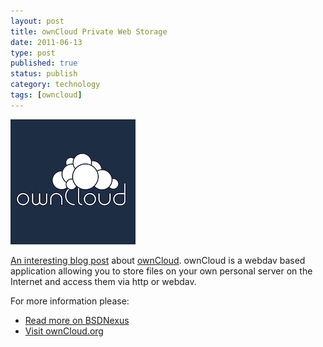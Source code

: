 ```yaml
--- 
layout: post 
title: ownCloud Private Web Storage
date: 2011-06-13
type: post 
published: true 
status: publish
category: technology
tags: [owncloud]
---
```


<a href="http://owncloud.org/"><img src="/assets/owncloud.png" class="image-right" alt="ownCloud Logo"></a>

[An interesting blog post][BSDNexus] about [ownCloud][ownCloud]. 
ownCloud is a webdav based application allowing you to
store files on your own personal server on the Internet and access them
via http or webdav.

<!--more-->

For more information please:

  * [Read more on BSDNexus][BSDNexus]
  * [Visit ownCloud.org][ownCloud]

[BSDNexus]: http://www.bsdnexus.com/blog/articles/owncloud-private-web-storage
[ownCloud]: http://owncloud.org/
